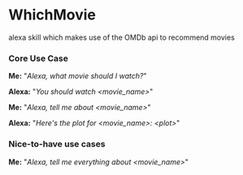 # WhichMovie
alexa skill which makes use of the OMDb api to recommend movies

### Core Use Case

**Me:** "*Alexa, what movie should I watch?*"

**Alexa:** "*You should watch <movie_name>*"

**Me:** "*Alexa, tell me about <movie_name>*"

**Alexa:** "*Here's the plot for <movie_name>: \<plot\>*"

### Nice-to-have use cases

**Me:** "*Alexa, tell me everything about <movie_name>*"
